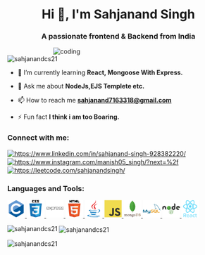<h1 align="center">Hi 👋, I'm Sahjanand Singh</h1>
<h3 align="center">A passionate frontend & Backend from India</h3>
<img align="right" alt = "coding" width="400" src = "https://www.google.com/url?sa=i&url=https%3A%2F%2Fgithub.com%2FPranav-Programmer%2FPranav-Programmer&psig=AOvVaw0uV-0zKKTXV_JZt9oJdb0j&ust=1709795767684000&source=images&cd=vfe&opi=89978449&ved=0CBIQjRxqFwoTCMi86NyL34QDFQAAAAAdAAAAABAL">


<p align="left"> <img src="https://komarev.com/ghpvc/?username=sahjanandcs21&label=Profile%20views&color=0e75b6&style=flat" alt="sahjanandcs21" /> </p>

- 🌱 I’m currently learning **React, Mongoose With Express.**

- 💬 Ask me about **NodeJs,EJS Templete etc.**

- 📫 How to reach me **sahjanand7163318@gmail.com**

- ⚡ Fun fact **I think i am too Boaring.**

<h3 align="left">Connect with me:</h3>
<p align="left">
<a href="https://linkedin.com/in/https://www.linkedin.com/in/sahjanand-singh-928382220/" target="blank"><img align="center" src="https://raw.githubusercontent.com/rahuldkjain/github-profile-readme-generator/master/src/images/icons/Social/linked-in-alt.svg" alt="https://www.linkedin.com/in/sahjanand-singh-928382220/" height="30" width="40" /></a>
<a href="https://instagram.com/https://www.instagram.com/manish05_singh/?next=%2f" target="blank"><img align="center" src="https://raw.githubusercontent.com/rahuldkjain/github-profile-readme-generator/master/src/images/icons/Social/instagram.svg" alt="https://www.instagram.com/manish05_singh/?next=%2f" height="30" width="40" /></a>
<a href="https://www.leetcode.com/https://leetcode.com/sahjanandsingh/" target="blank"><img align="center" src="https://raw.githubusercontent.com/rahuldkjain/github-profile-readme-generator/master/src/images/icons/Social/leet-code.svg" alt="https://leetcode.com/sahjanandsingh/" height="30" width="40" /></a>
</p>

<h3 align="left">Languages and Tools:</h3>
<p align="left"> <a href="https://www.cprogramming.com/" target="_blank" rel="noreferrer"> <img src="https://raw.githubusercontent.com/devicons/devicon/master/icons/c/c-original.svg" alt="c" width="40" height="40"/> </a> <a href="https://www.w3schools.com/css/" target="_blank" rel="noreferrer"> <img src="https://raw.githubusercontent.com/devicons/devicon/master/icons/css3/css3-original-wordmark.svg" alt="css3" width="40" height="40"/> </a> <a href="https://expressjs.com" target="_blank" rel="noreferrer"> <img src="https://raw.githubusercontent.com/devicons/devicon/master/icons/express/express-original-wordmark.svg" alt="express" width="40" height="40"/> </a> <a href="https://www.w3.org/html/" target="_blank" rel="noreferrer"> <img src="https://raw.githubusercontent.com/devicons/devicon/master/icons/html5/html5-original-wordmark.svg" alt="html5" width="40" height="40"/> </a> <a href="https://www.java.com" target="_blank" rel="noreferrer"> <img src="https://raw.githubusercontent.com/devicons/devicon/master/icons/java/java-original.svg" alt="java" width="40" height="40"/> </a> <a href="https://developer.mozilla.org/en-US/docs/Web/JavaScript" target="_blank" rel="noreferrer"> <img src="https://raw.githubusercontent.com/devicons/devicon/master/icons/javascript/javascript-original.svg" alt="javascript" width="40" height="40"/> </a> <a href="https://www.mongodb.com/" target="_blank" rel="noreferrer"> <img src="https://raw.githubusercontent.com/devicons/devicon/master/icons/mongodb/mongodb-original-wordmark.svg" alt="mongodb" width="40" height="40"/> </a> <a href="https://www.mysql.com/" target="_blank" rel="noreferrer"> <img src="https://raw.githubusercontent.com/devicons/devicon/master/icons/mysql/mysql-original-wordmark.svg" alt="mysql" width="40" height="40"/> </a> <a href="https://nodejs.org" target="_blank" rel="noreferrer"> <img src="https://raw.githubusercontent.com/devicons/devicon/master/icons/nodejs/nodejs-original-wordmark.svg" alt="nodejs" width="40" height="40"/> </a> <a href="https://reactjs.org/" target="_blank" rel="noreferrer"> <img src="https://raw.githubusercontent.com/devicons/devicon/master/icons/react/react-original-wordmark.svg" alt="react" width="40" height="40"/> </a> </p>

<p><img align="left" src="https://github-readme-stats.vercel.app/api/top-langs?username=sahjanandcs21&show_icons=true&locale=en&layout=compact" alt="sahjanandcs21" /></p>

<p>&nbsp;<img align="center" src="https://github-readme-stats.vercel.app/api?username=sahjanandcs21&show_icons=true&locale=en" alt="sahjanandcs21" /></p>

<p><img align="center" src="https://github-readme-streak-stats.herokuapp.com/?user=sahjanandcs21&" alt="sahjanandcs21" /></p>
